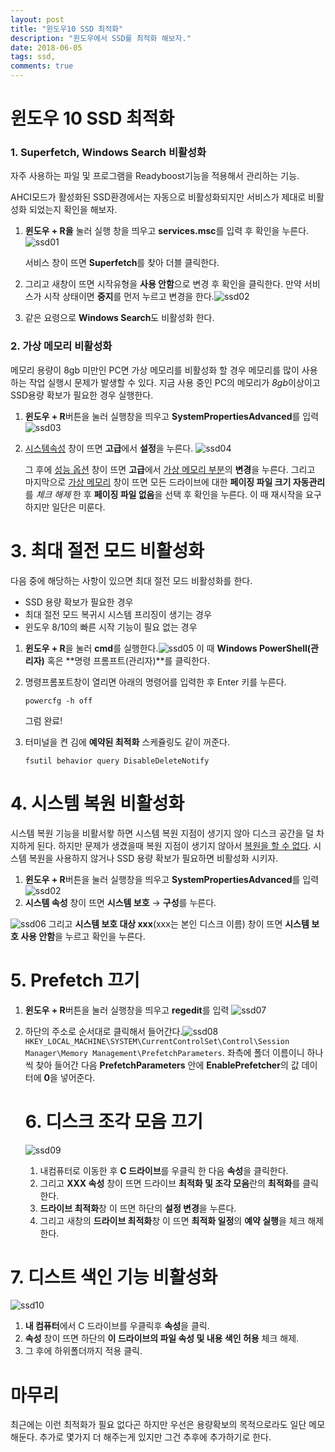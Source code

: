 ```yaml
---
layout: post
title: "윈도우10 SSD 최적화"
description: "윈도우에서 SSD를 최적화 해보자."
date: 2018-06-05
tags: ssd,
comments: true
---
```




# 윈도우 10 SSD 최적화



### 1. Superfetch, Windows Search 비활성화

자주 사용하는 파일 및 프로그램을 Readyboost기능을 적용해서 관리하는 기능.

AHCI모드가 활성화된 SSD환경에서는 자동으로 비활성화되지만 서비스가 제대로 비활성화 되었는지 확인을 해보자.



1. **윈도우 + R을** 눌러 실행 창을 띄우고 **services.msc**를 입력 후 확인을 누른다.![ssd01](http://pignuante.github.io/assets/images/ssd/ssd01.png)

   서비스 창이 뜨면 **Superfetch**를 찾아 더블 클릭한다.

   

2. 그리고 새창이 뜨면 시작유형을 **사용 안함**으로 변경 후 확인을 클릭한다. 만약 서비스가 시작 상태이면 **중지**를 먼저 누르고 변경을 한다.![ssd02](http://pignuante.github.io/assets/images/ssd/ssd02.png)

3. 같은 요령으로 **Windows Search**도 비활성화 한다.



### 2. 가상 메모리 비활성화

메모리 용량이 8gb 미만인 PC면 가상 메모리를 비활성화 할 경우 메모리를 많이 사용하는 작업 실행시 문제가 발생할 수 있다. 지금 사용 중인 PC의 메모리가 *8gb*이상이고 SSD용량 확보가 필요한 경우 실행한다.



1. **윈도우 + R**버튼을 눌러 실행창을 띄우고 **SystemPropertiesAdvanced**를 입력 ![ssd03](http://pignuante.github.io/assets/images/ssd/ssd03.png)

2. <u>시스템속성</u> 창이 뜨면 **고급**에서 **설정**을 누른다. ![ssd04](http://pignuante.github.io/assets/images/ssd/ssd04.png)

   그 후에 <u>성능 옵션</u> 창이 뜨면 **고급**에서 <u>가상 메모리 부분</u>의 **변경**을 누른다.
   그리고 마지막으로 <u>가상 메모리</u> 창이 뜨면 모든 드라이브에 대한 **페이징 파일 크기 자동관리**를 *체크 해제* 한 후 **페이징 파일 없음**을 선택 후 확인을 누른다. 이 때 재시작을 요구하지만 일단은 미룬다.



# 3. 최대 절전 모드 비활성화

다음 중에 해당하는 사항이 있으면 최대 절전 모드 비활성화를 한다.

- SSD 용량 확보가 필요한 경우
- 최대 절전 모드 복귀시 시스템 프리징이 생기는 경우
- 윈도우 8/10의 빠른 시작 기능이 필요 없는 경우

1. **윈도우 + R**을 눌러 **cmd**를 실행한다.![ssd05](http://pignuante.github.io/assets/images/ssd/ssd05.png)
   이 때 **Windows PowerShell(관리자)** 혹은 **명령 프롬프트(관리자)**를 클릭한다.

2. 명령프롬포트창이 열리면 아래의 명령어를 입력한 후 Enter 키를 누른다. 

   ```
   powercfg -h off
   ```

   그럼 완료!

3. 터미널을 켠 김에 **예약된 최적화** 스케쥴링도 같이 꺼준다. 

   ```
   fsutil behavior query DisableDeleteNotify
   ```



# 4. 시스템 복원 비활성화

시스템 복원 기능을 비활서왛 하면 시스템 복원 지점이 생기지 않아 디스크 공간을 덜 차지하게 된다. 하지만 문제가 생겼을때 복원 지점이 생기지 않아서 <u>복원을 할 수 없다</u>. 시스템 복원을 사용하지 않거나 SSD 용량 확보가 필요하면 비활성화 시키자.

1. **윈도우 + R**버튼을 눌러 실행창을 띄우고 **SystemPropertiesAdvanced**를 입력 ![ssd02](http://pignuante.github.io/assets/images/ssd/ssd02.png)
2. **시스템 속성** 창이 뜨면 **시스템 보호** $\rightarrow$ **구성**를 누른다.

![ssd06](http://pignuante.github.io/assets/images/ssd/ssd06.png)
그리고 **시스템 보호 대상 xxx**(xxx는 본인 디스크 이름) 창이 뜨면 **시스템 보호 사용 안함**을 누르고 확인을 누른다.



# 5. Prefetch 끄기

1. **윈도우 + R**버튼을 눌러 실행창을 띄우고 **regedit**를 입력 ![ssd07](http://pignuante.github.io/assets/images/ssd/ssd07.png)

2. 하단의 주소로 순서대로 클릭해서 들어간다.![ssd08](http://pignuante.github.io/assets/images/ssd/ssd08.png)`HKEY_LOCAL_MACHINE\SYSTEM\CurrentControlSet\Control\Session Manager\Memory Management\PrefetchParameters`. 좌측에 폴더 이름이니 하나씩 찾아 들어간 다음 **PrefetchParameters** 안에 **EnablePrefetcher**의 값 데이터에 **0**을 넣어준다.

   

   

   # 6. 디스크 조각 모음 끄기

   ![ssd09](http://pignuante.github.io/assets/images/ssd/ssd09.png)

   1. 내컴퓨터로 이동한 후 **C 드라이브**를 우클릭 한 다음 **속성**을 클릭한다.
   2. 그리고 **XXX 속성** 창이 뜨면 드라이브 **최적화 및 조각 모음**란의 **최적화**를 클릭한다.
   3. **드라이브 최적화**창 이 뜨면 하단의 **설정 변경**을 누른다.
   4. 그리고 새창의 **드라이브 최적화**창 이 뜨면 **최적화 일정**의 **예약 실행**을 체크 해제한다.



# 7. 디스트 색인 기능 비활성화

![ssd10](http://pignuante.github.io/assets/images/ssd/ssd10.png)

1. **내 컴퓨터**에서 C 드라이브를 우클릭후 **속성**을 클릭.
2. **속성** 창이 뜨면 하단의 **이 드라이브의 파일 속성 및 내용 색인 허용** 체크 해제.
3. 그 후에 하위폴더까지 적용 클릭.







# 마무리

최근에는 이런 최적화가 필요 없다곤 하지만 우선은 용량확보의 목적으로라도 일단 메모해둔다. 추가로 몇가지 더 해주는게 있지만 그건 추후에 추가하기로 한다.









